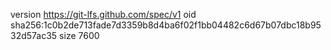 version https://git-lfs.github.com/spec/v1
oid sha256:1c0b2de713fade7d3359b8d4ba6f02f1bb04482c6d67b07dbc18b9532d57ac35
size 7600
